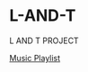 # L-AND-T
L AND T PROJECT

[Music Playlist](https://aaron-vs.github.io/L-AND-T/MusicPlaylist/musicplaylist.html)


